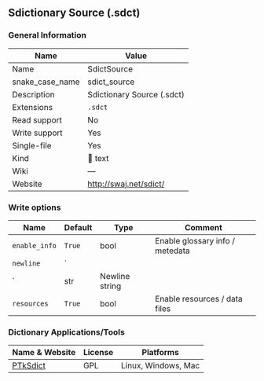 
## Sdictionary Source (.sdct) ##

### General Information ###
Name | Value
---- | -------
Name | SdictSource
snake_case_name | sdict_source
Description | Sdictionary Source (.sdct)
Extensions | `.sdct`
Read support | No
Write support | Yes
Single-file | Yes
Kind | 📝 text
Wiki | ―
Website | http://swaj.net/sdict/



### Write options ###
Name | Default | Type | Comment
---- | ------- | ---- | -------
`enable_info` | `True` | bool | Enable glossary info / metedata
`newline` | `
` | str | Newline string
`resources` | `True` | bool | Enable resources / data files

### Dictionary Applications/Tools ###
Name & Website | License | Platforms
-------------- | ------- | ---------
[PTkSdict](http://swaj.net/sdict/create-dicts.html) | GPL | Linux, Windows, Mac
